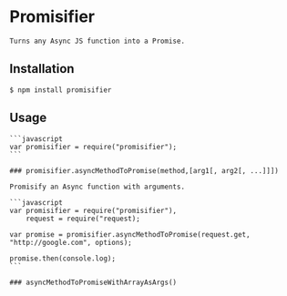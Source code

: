 # Promisifier

    Turns any Async JS function into a Promise.

## Installation

    $ npm install promisifier

## Usage

    ```javascript
    var promisifier = require("promisifier");
    ```

    ### promisifier.asyncMethodToPromise(method,[arg1[, arg2[, ...]]])

    Promisify an Async function with arguments.

    ```javascript
    var promisifier = require("promisifier"),
        request = require("request);

    var promise = promisifier.asyncMethodToPromise(request.get, "http://google.com", options);

    promise.then(console.log);
    ```

    ### asyncMethodToPromiseWithArrayAsArgs()

